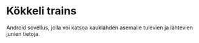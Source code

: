 # Kökkeli trains

Android sovellus, jolla voi katsoa kauklahden asemalle tulevien ja lähtevien junien tietoja.
